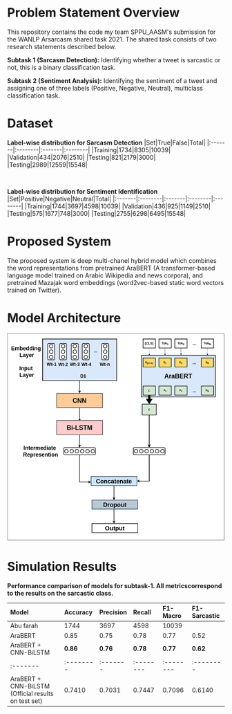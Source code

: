# Problem Statement Overview
This repository contains the code my team SPPU_AASM's submission for the WANLP Arsarcasm shared task 2021. The shared task consists of two research statements described below.

**Subtask 1 (Sarcasm Detection):** Identifying whether a tweet is sarcastic or not, this is a binary classification task.

**Subtask 2 (Sentiment Analysis):** Identifying the sentiment of a tweet and assigning one of three labels (Positive, Negative, Neutral), multiclass classification task.

# Dataset


**Label-wise distribution for Sarcasm Detection**
|Set|True|False|Total|
|:-------|:--------|:-------|:--------|
|Training|1734|8305|10039|
|Validation|434|2076|2510|
|Testing|821|2179|3000|
|Testing|2989|12559|15548|

<br>

**Label-wise distribution for Sentiment Identification**
|Set|Positive|Negative|Neutral|Total|
|:-------|:--------|:-------|:--------|:--------|
|Training|1744|3697|4598|10039|
|Validation|436|925|1149|2510|
|Testing|575|1677|748|3000|
|Testing|2755|6298|6495|15548|
<br>



# Proposed System
The proposed system is deep multi-chanel hybrid model which combines the word representations from pretrained AraBERT (A transformer-based language model trained on Arabic Wikipedia and news corpora), and pretrained Mazajak word embeddings (word2vec-based static word vectors trained on Twitter).

# Model Architecture
<img src="Model Architecture Diagram.png" height="480">


# Simulation Results
**Performance comparison of models for subtask-1. All metricscorrespond to the results on the sarcastic class.**

|Model|Accuracy|Precision|Recall|F1-Macro|F1-Sarcastic|
|:-------|:--------|:-------|:--------|:--------|:--------|
|Abu farah|1744|3697|4598|10039|
|AraBERT|0.85|0.75|0.78|0.77|0.52|
|AraBERT + CNN-BiLSTM|**0.86**|**0.76**|**0.78**|**0.77**|**0.62**|
|:-------|:--------|:-------|:--------|:--------|:--------|
|AraBERT + CNN-BiLSTM (Official results on test set)|0.7410|0.7031|0.7447|0.7096|0.6140|
<br>


